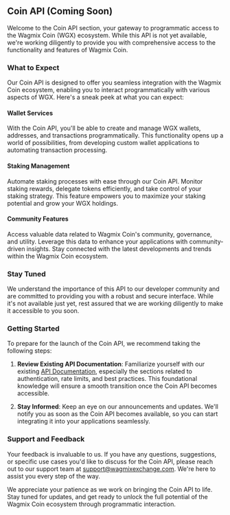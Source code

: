 ## Coin API (Coming Soon)

Welcome to the Coin API section, your gateway to programmatic access to the Wagmix Coin (WGX) ecosystem. While this API is not yet available, we're working diligently to provide you with comprehensive access to the functionality and features of Wagmix Coin.

### What to Expect

Our Coin API is designed to offer you seamless integration with the Wagmix Coin ecosystem, enabling you to interact programmatically with various aspects of WGX. Here's a sneak peek at what you can expect:

#### Wallet Services

With the Coin API, you'll be able to create and manage WGX wallets, addresses, and transactions programmatically. This functionality opens up a world of possibilities, from developing custom wallet applications to automating transaction processing.

#### Staking Management

Automate staking processes with ease through our Coin API. Monitor staking rewards, delegate tokens efficiently, and take control of your staking strategy. This feature empowers you to maximize your staking potential and grow your WGX holdings.

#### Community Features

Access valuable data related to Wagmix Coin's community, governance, and utility. Leverage this data to enhance your applications with community-driven insights. Stay connected with the latest developments and trends within the Wagmix Coin ecosystem.

### Stay Tuned

We understand the importance of this API to our developer community and are committed to providing you with a robust and secure interface. While it's not available just yet, rest assured that we are working diligently to make it accessible to you soon.

### Getting Started

To prepare for the launch of the Coin API, we recommend taking the following steps:

1. **Review Existing API Documentation**: Familiarize yourself with our existing [API Documentation](https://www.wagmixexchange.com/api-docs), especially the sections related to authentication, rate limits, and best practices. This foundational knowledge will ensure a smooth transition once the Coin API becomes accessible.

2. **Stay Informed**: Keep an eye on our announcements and updates. We'll notify you as soon as the Coin API becomes available, so you can start integrating it into your applications seamlessly.

### Support and Feedback

Your feedback is invaluable to us. If you have any questions, suggestions, or specific use cases you'd like to discuss for the Coin API, please reach out to our support team at [support@wagmixexchange.com](mailto:support@wagmixexchange.com). We're here to assist you every step of the way.

We appreciate your patience as we work on bringing the Coin API to life. Stay tuned for updates, and get ready to unlock the full potential of the Wagmix Coin ecosystem through programmatic interaction.
